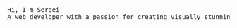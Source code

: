 <pre>Hi, I'm Sergei
A web developer with a passion for creating visually stunning and intuitive websites</pre>
